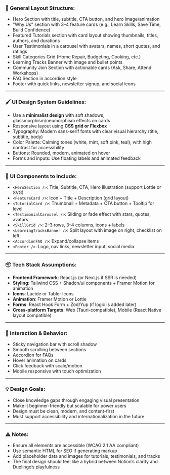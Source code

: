 ### 🧭 General Layout Structure:
- Hero Section with title, subtitle, CTA button, and hero image/animation
- "Why Us" section with 3–4 feature cards (e.g., Learn Skills, Save Time, Build Confidence)
- Featured Tutorials section with card layout showing thumbnails, titles, authors, and durations
- User Testimonials in a carousel with avatars, names, short quotes, and ratings
- Skill Categories Grid (Home Repair, Budgeting, Cooking, etc.)
- Learning Tracks Banner with image and bullet points
- Community Join Section with actionable cards (Ask, Share, Attend Workshops)
- FAQ Section in accordion style
- Footer with quick links, newsletter signup, and social icons

---

### 🖌 UI Design System Guidelines:
- Use a **minimalist design** with soft shadows, glassmorphism/neumorphism effects on cards
- Responsive layout using **CSS grid or Flexbox**
- Typography: Modern sans-serif fonts with clear visual hierarchy (title, subtitle, body)
- Color Palette: Calming tones (white, mint, soft pink, teal), with high contrast for accessibility
- Buttons: Rounded, modern, animated on hover
- Forms and inputs: Use floating labels and animated feedback

---

### 🧩 UI Components to Include:
- `<HeroSection />`: Title, Subtitle, CTA, Hero Illustration (support Lottie or SVG)
- `<FeatureCard />`: Icon + Title + Description (grid layout)
- `<TutorialCard />`: Thumbnail + Metadata + CTA button + Tooltip for level
- `<TestimonialCarousel />`: Sliding or fade effect with stars, quotes, avatars
- `<SkillGrid />`: 2–3 rows, 3–4 columns, icons + labels
- `<LearningTracksBanner />`: Split layout with image on right, checklist on left
- `<AccordionFAQ />`: Expand/collapse items
- `<Footer />`: Logo, nav links, newsletter input, social media

---

### 📦 Tech Stack Assumptions:
- **Frontend Framework**: React.js (or Next.js if SSR is needed)
- **Styling**: Tailwind CSS + Shadcn/ui components + Framer Motion for animation
- **Icons**: Lucide or Tabler Icons
- **Animation**: Framer Motion or Lottie
- **Forms**: React Hook Form + Zod/Yup (if logic is added later)
- **Cross-platform Targets**: Web (Tauri-compatible), Mobile (React Native layout compatible)

---

### 🔄 Interaction & Behavior:
- Sticky navigation bar with scroll shadow
- Smooth scrolling between sections
- Accordion for FAQs
- Hover animation on cards
- Click feedback with scale/motion
- Mobile responsive with touch optimization

---

### 💡 Design Goals:
- Close knowledge gaps through engaging visual presentation
- Make it beginner-friendly but scalable for power users
- Design must be clean, modern, and content-first
- Must support accessibility and internationalization in the future

---

### ⚠️ Notes:
- Ensure all elements are accessible (WCAG 2.1 AA compliant)
- Use semantic HTML for SEO if generating markup
- Add placeholder data and images for tutorials, testimonials, and tracks
- The final design should feel like a hybrid between Notion’s clarity and Duolingo’s playfulness
